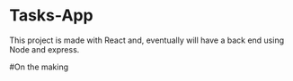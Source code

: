 # Tasks-App

This project is made with React and, eventually will have a back end using Node and express. 

#On the making
